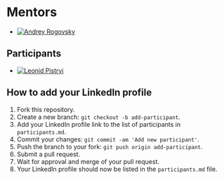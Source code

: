 # Mentors

- [![Andrey Rogovsky](https://media.licdn.com/dms/image/D4D35AQEVX8pAR1F7ig/profile-framedphoto-shrink_400_400/0/1676961470624?e=1678039200&v=beta&t=2zQR3KfdE8fbpoEXWdjrksPgmgLj2dVbfDx559xO2fM)](https://www.linkedin.com/in/esupport/)

## Participants
- [![Leonid Pistryi](https://media.licdn.com/dms/image/C5603AQGoSA7jjbIPnQ/profile-displayphoto-shrink_800_800/0/1575648450741?e=1683158400&v=beta&t=w6AmYWjt-ZgVI1YDidQXaHC_B3X3CPxrkoLDqx3CqEM)](https://www.linkedin.com/in/leonid-pistryi-141273199/)

## How to add your LinkedIn profile

1. Fork this repository.
2. Create a new branch: `git checkout -b add-participant`.
3. Add your LinkedIn profile link to the list of participants in `participants.md`.
4. Commit your changes: `git commit -am 'Add new participant'`.
5. Push the branch to your fork: `git push origin add-participant`.
6. Submit a pull request.
7. Wait for approval and merge of your pull request.
8. Your LinkedIn profile should now be listed in the `participants.md` file.